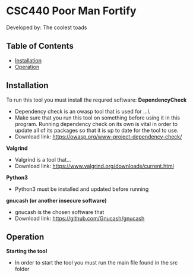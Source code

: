 # CSC440 Poor Man Fortify

Developed by:
The coolest toads

Table of Contents
-----
- [Installation](#installation)
- [Operation](#operation)


Installation
-----

To run this tool you must install the requred software:
**DependencyCheck**
- Dependency check is an owasp tool that is used for ...\
- Make sure that you run this tool on something before using it in this program. Running dependency check on its own is vital in order to update all of its packages so that it is up to date for the tool to use.
- Download link: https://owasp.org/www-project-dependency-check/

**Valgrind**
- Valgrind is a tool that...
- Download link: https://www.valgrind.org/downloads/current.html

**Python3**
- Python3 must be installed and updated before running

**gnucash (or another insecure software)**
- gnucash is the chosen software that
- Download link: https://github.com/Gnucash/gnucash

Operation
-----

**Starting the tool**
- In order to start the tool you must run the main file found in the src folder
